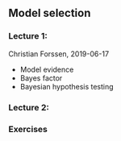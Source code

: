 ## Model selection

### Lecture 1: 
Christian Forssen, 2019-06-17
- Model evidence
- Bayes factor
- Bayesian hypothesis testing

### Lecture 2: 

### Exercises
